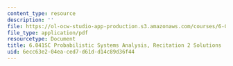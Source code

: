 ```yaml
---
content_type: resource
description: ''
file: https://ol-ocw-studio-app-production.s3.amazonaws.com/courses/6-041sc-probabilistic-systems-analysis-and-applied-probability-fall-2013/6ecc63e204eaced7d61dd14c89d36f44_MIT6_041SCF13_rec02_sol.pdf
file_type: application/pdf
resourcetype: Document
title: 6.041SC Probabilistic Systems Analysis, Recitation 2 Solutions
uid: 6ecc63e2-04ea-ced7-d61d-d14c89d36f44
---
```

